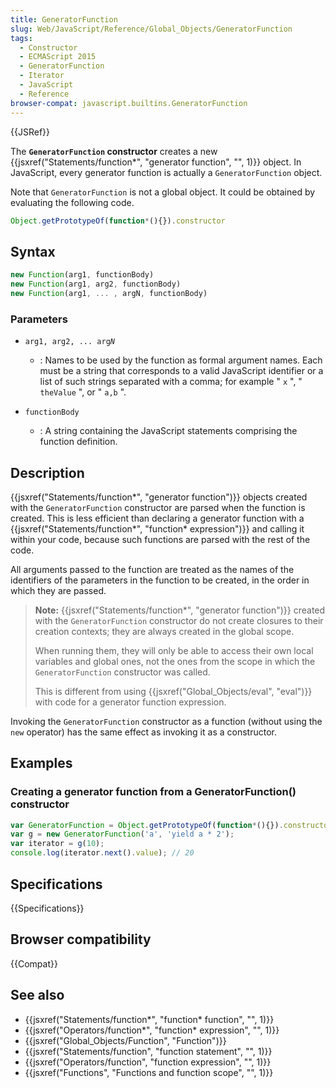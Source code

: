 ```yaml
---
title: GeneratorFunction
slug: Web/JavaScript/Reference/Global_Objects/GeneratorFunction
tags:
  - Constructor
  - ECMAScript 2015
  - GeneratorFunction
  - Iterator
  - JavaScript
  - Reference
browser-compat: javascript.builtins.GeneratorFunction
---
```

{{JSRef}}

The **`GeneratorFunction` constructor** creates a new
{{jsxref("Statements/function*", "generator function", "", 1)}}
object. In JavaScript, every generator function is actually a
`GeneratorFunction` object.

Note that `GeneratorFunction` is not a global object. It could be obtained by
evaluating the following code.

```js
Object.getPrototypeOf(function*(){}).constructor
```

## Syntax

```js
new Function(arg1, functionBody)
new Function(arg1, arg2, functionBody)
new Function(arg1, ... , argN, functionBody)
```

### Parameters

- <code>arg1, arg2, ... arg<em>N</em></code>

  - : Names to be used by the function as formal argument names. Each must be a
    string that corresponds to a valid JavaScript identifier or a list of such
    strings separated with a comma; for example " `x` ", " `theValue` ", or "
    `a,b` ".

- `functionBody`
  - : A string containing the JavaScript statements comprising the function
    definition.

## Description

{{jsxref("Statements/function*", "generator function")}}
objects created with the `GeneratorFunction` constructor are parsed when the
function is created. This is less efficient than declaring a generator function
with a
{{jsxref("Statements/function*", "function* expression")}} and
calling it within your code, because such functions are parsed with the rest of
the code.

All arguments passed to the function are treated as the names of the identifiers
of the parameters in the function to be created, in the order in which they are
passed.

> **Note:**
> {{jsxref("Statements/function*", "generator function")}}
> created with the `GeneratorFunction` constructor do not create closures to
> their creation contexts; they are always created in the global scope.
>
> When running them, they will only be able to access their own local variables
> and global ones, not the ones from the scope in which the `GeneratorFunction`
> constructor was called.
>
> This is different from using
> {{jsxref("Global_Objects/eval", "eval")}} with code for a
> generator function expression.

Invoking the `GeneratorFunction` constructor as a function (without using the
`new` operator) has the same effect as invoking it as a constructor.

## Examples

### Creating a generator function from a GeneratorFunction() constructor

```js
var GeneratorFunction = Object.getPrototypeOf(function*(){}).constructor
var g = new GeneratorFunction('a', 'yield a * 2');
var iterator = g(10);
console.log(iterator.next().value); // 20
```

## Specifications

{{Specifications}}

## Browser compatibility

{{Compat}}

## See also

- {{jsxref("Statements/function*", "function* function", "", 1)}}
- {{jsxref("Operators/function*", "function* expression", "", 1)}}
- {{jsxref("Global_Objects/Function", "Function")}}
- {{jsxref("Statements/function", "function statement", "", 1)}}
- {{jsxref("Operators/function", "function expression", "", 1)}}
- {{jsxref("Functions", "Functions and function scope", "", 1)}}
